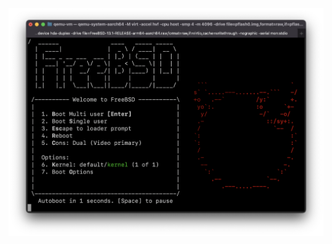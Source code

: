 [![FreeBSD 13.1-RELEASE for ARM64 boot in QEMU on Apple Silicon Mac screenshot](https://raw.githubusercontent.com/ctsrc/ctsrc/284cd6cb7be4ae37933dc5c25b4937346a1e2170/ef3d7019735ad9cb8d3af35aa91dfdec7674aa4b.png)](https://gist.github.com/ctsrc/a1f57933a2cde9abc0f07be12889f97f)

